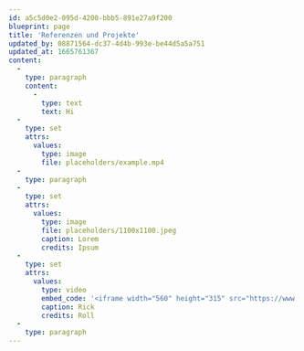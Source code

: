 ```yaml
---
id: a5c5d0e2-095d-4200-bbb5-891e27a9f200
blueprint: page
title: 'Referenzen und Projekte'
updated_by: 08871564-dc37-4d4b-993e-be44d5a5a751
updated_at: 1665761367
content:
  -
    type: paragraph
    content:
      -
        type: text
        text: Hi
  -
    type: set
    attrs:
      values:
        type: image
        file: placeholders/example.mp4
  -
    type: paragraph
  -
    type: set
    attrs:
      values:
        type: image
        file: placeholders/1100x1100.jpeg
        caption: Lorem
        credits: Ipsum
  -
    type: set
    attrs:
      values:
        type: video
        embed_code: '<iframe width="560" height="315" src="https://www.youtube.com/embed/doEqUhFiQS4" title="YouTube video player" frameborder="0" allow="accelerometer; autoplay; clipboard-write; encrypted-media; gyroscope; picture-in-picture" allowfullscreen></iframe>'
        caption: Rick
        credits: Roll
  -
    type: paragraph
---
```

